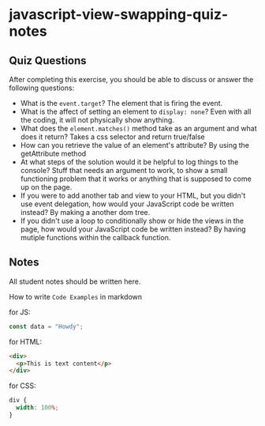 # javascript-view-swapping-quiz-notes

## Quiz Questions

After completing this exercise, you should be able to discuss or answer the following questions:

- What is the `event.target`?
The element that is firing the event.
- What is the affect of setting an element to `display: none`?
Even with all the coding, it will not physically show anything.
- What does the `element.matches()` method take as an argument and what does it return?
Takes a css selector and return true/false
- How can you retrieve the value of an element's attribute?
By using the getAttribute method
- At what steps of the solution would it be helpful to log things to the console?
Stuff that needs an argument to work, to show a small functioning problem that it works or anything that is supposed to come up on the page.
- If you were to add another tab and view to your HTML, but you didn't use event delegation, how would your JavaScript code be written instead?
By making a another dom tree.
- If you didn't use a loop to conditionally show or hide the views in the page, how would your JavaScript code be written instead?
By having mutiple functions within the callback function.
## Notes

All student notes should be written here.


How to write `Code Examples` in markdown

for JS:

```javascript
const data = "Howdy";
```

for HTML:

```html
<div>
  <p>This is text content</p>
</div>
```

for CSS:

```css
div {
  width: 100%;
}
```

